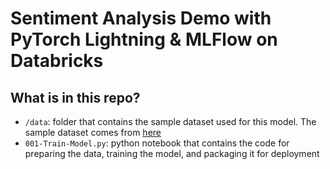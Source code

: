 # Sentiment Analysis Demo with PyTorch Lightning & MLFlow on Databricks  
  
## What is in this repo?  
- `/data`: folder that contains the sample dataset used for this model. The sample dataset comes from [here](https://www.kaggle.com/datasets/sbhatti/financial-sentiment-analysis)  
- `001-Train-Model.py`: python notebook that contains the code for preparing the data, training the model, and packaging it for deployment  
